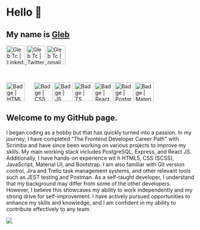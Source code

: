   <h1> Hello 👋 </h1>
  <h2> My name is <a href="https://gtportfolio.dev">Gleb</a> </h2>
    <p>
      <a href="https://www.linkedin.com/in/glebtc/">
        <img alt="Gleb Tc | LinkedIn" width="50px" src="https://www.svgrepo.com/show/448234/linkedin.svg" />
      </a>
      <a href="https://twitter.com/Gleb_TC">
        <img alt="Gleb Tc | Twitter" width="50px" src="https://www.svgrepo.com/show/475689/twitter-color.svg" />
      </a>
      <a href="mailto:gleb.tchani@gmail.com">
        <img alt="Gleb Tc | gmail" width="50px" src="https://www.svgrepo.com/show/452213/gmail.svg" />
      </a>
  </p>
<br>
  <p>
    <img alt="Badge | HTML" width="50px" src="https://www.svgrepo.com/show/349402/html5.svg" style="margin-right: 20px"/>
    <img alt="Badge | CSS" width="50px" src="https://www.svgrepo.com/show/349330/css3.svg" />
    <img alt="Badge | JS" width="50px" src="https://www.svgrepo.com/show/303206/javascript-logo.svg" />
    <img alt="Badge | TS" width="50px" src="https://www.svgrepo.com/show/354478/typescript-icon.svg" />
    <img alt="Badge | React" width="50px" src="https://www.svgrepo.com/show/354259/react.svg" />
    <img alt="Badge | PostgrSQL" width="50px" src="https://www.svgrepo.com/show/354200/postgresql.svg" />
    <img alt="Badge | Material UI" width="50px" src="https://www.svgrepo.com/show/354048/material-ui.svg" />
  </p>

<p>
<h2>Welcome to my GitHub page.</h2>

I began coding as a hobby but that has quickly turned into a passion.  In my journey, I have completed "The Frontend Developer Career Path" with Scrimba and have since been working on various projects to improve my skills.  My main working stack includes PostgreSQL, Express, and React JS. Additionally, I have hands-on experience wit h HTML5, CSS (SCSS), JavaScript, Material UI, and Bootstrap. I am also familiar with Git version control, Jira and Trello task management systems, and other relevant tools such as JEST testing and Postman.  As a self-taught developer, I understand that my background may differ from some of the other developers. However, I believe this showcases my ability to work independently and my strong drive for self-improvement. I have actively pursued opportunities to enhance my skills and knowledge, and I am confident in my ability to contribute effectively to any team.
</p>

![](https://github.com/GlebTc/glebtc/blob/master/generated/overview.svg)


